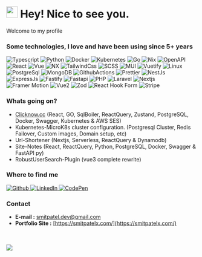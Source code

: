 <h1><img src="https://emojis.slackmojis.com/emojis/images/1531849430/4246/blob-sunglasses.gif?1531849430" width="30"/> Hey! Nice to see you.</h1>

Welcome to my profile

### Some technologies, I love and have been using since 5+ years
<p>
  <img alt="Typescript" src="https://img.shields.io/badge/-Typescript-6ea5e1?style=for-the-badge&logo=typescript" />
  <img alt="Python" src="https://img.shields.io/badge/-Python-86abca?style=for-the-badge&logo=python" />
  <img alt="Docker" src="https://img.shields.io/badge/-Docker-lightblue?style=for-the-badge&logo=docker" />
  <img alt="Kubernetes" src="https://img.shields.io/badge/-Kubernetes-8faff2?style=for-the-badge&logo=kubernetes" />
  <img alt="Go" src="https://img.shields.io/badge/-GO-3B73B0?style=for-the-badge&logo=go" />
  <img alt="Nix" src="https://img.shields.io/badge/-Nix-ffffff?style=for-the-badge&logo=nixos" />
  <img alt="OpenAPI" src="https://img.shields.io/badge/-OpenAPI-d2e3c6?style=for-the-badge&logo=openapiinitiative" />
  <img alt="React" src="https://img.shields.io/badge/-React-blue?style=for-the-badge&logo=react" />
  <img alt="Vue" src="https://img.shields.io/badge/-Vue 3-2b6d55?style=for-the-badge&logo=vue.js" />
  <img alt="NX" src="https://img.shields.io/badge/-NX-0f172a?style=for-the-badge&logo=nx" />
  <img alt="TailwindCss" src="https://img.shields.io/badge/-TailwindCss-1B3C50?style=for-the-badge&logo=tailwindcss" />
  <img alt="SCSS" src="https://img.shields.io/badge/-SCSS-822B4F?style=for-the-badge&logo=sass" />
  <img alt="MUI" src="https://img.shields.io/badge/-MUI-3758A4?style=for-the-badge&logo=mui" />
  <img alt="Vuetify" src="https://img.shields.io/badge/-Vuetify-3B73B0?style=for-the-badge&logo=vuetify" />
  <img alt="Linux" src="https://img.shields.io/badge/-Linux-214A63?style=for-the-badge&logo=linux" />
  <img alt="PostgreSql" src="https://img.shields.io/badge/-PostgreSql-acc4d6?style=for-the-badge&logo=postgresql" />
  <img alt="MongoDB" src="https://img.shields.io/badge/-MongoDB-3A822B?style=for-the-badge&logo=mongodb" />
  <img alt="GithubActions" src="https://img.shields.io/badge/-GithubActions-3758A4?style=for-the-badge&logo=github" />
  <img alt="Prettier" src="https://img.shields.io/badge/-Prettier-1B3C50?style=for-the-badge&logo=prettier" />
  <img alt="NestJs" src="https://img.shields.io/badge/-NestJs-ea2845?style=for-the-badge&logo=nestjs" />
  <img alt="ExpressJs" src="https://img.shields.io/badge/-Express Js-259dff?style=for-the-badge&logo=express" />
  <img alt="Fastify" src="https://img.shields.io/badge/-Fastify-363636?style=for-the-badge&logo=fastify" />
  <img alt="Fastapi" src="https://img.shields.io/badge/-Fastapi-00ccb8?style=for-the-badge&logo=fastapi" />
  <img alt="PHP" src="https://img.shields.io/badge/-PHP-1e222e?style=for-the-badge&logo=php" />
  <img alt="Laravel" src="https://img.shields.io/badge/-Laravel-ffd0cf?style=for-the-badge&logo=laravel" />
  <img alt="Nextjs" src="https://img.shields.io/badge/-Nextjs-000000?style=for-the-badge&logo=vercel" />
  <img alt="Framer Motion" src="https://img.shields.io/badge/-Framer Motion-d2c?style=for-the-badge&logo=framer" />
  <img alt="Vue2" src="https://img.shields.io/badge/-Vue 2-2b6d55?style=for-the-badge&logo=vue.js" />
  <img alt="Zod" src="https://img.shields.io/badge/-Zod-000000?style=for-the-badge&logo=zod" />
  <img alt="React Hook Form" src="https://img.shields.io/badge/-React Hook Form-191d3a?style=for-the-badge&logo=react-hook-form" />
  <img alt="Stripe" src="https://img.shields.io/badge/-Stripe-85c8ef?style=for-the-badge&logo=stripe" />
</p>

### Whats going on?
- [Clicknow.cc](https://clicknow.cc/) (React, GO, SqlBoiler, ReactQuery, Zustand, PostgreSQL, Docker, Swagger, Kubernetes & AWS SES)
- Kubernetes-MicroK8s cluster configuration. (Postgresql Cluster, Redis Failover, Custom images, Domain setup, etc)
- Url-Shortener (Nextjs, Serverless, ReactQuery & Dynamodb)
- Site-Notes (React, ReactQuery, Python, PostgreSQL, Docker, Swagger & FastAPI py)
- RobustUserSearch-Plugin (vue3 complete rewrite)

### Where to find me
<p>
  <a href="https://github.com/smitpatelx" target="_blank">
    <img alt="Github" src="https://img.shields.io/badge/GitHub-%2312100E.svg?&style=for-the-badge&logo=Github&logoColor=white" />
  </a>
  <a href="https://www.linkedin.com/in/smitpatelx/" target="_blank">
    <img alt="LinkedIn" src="https://img.shields.io/badge/linkedin-%230077B5.svg?&style=for-the-badge&logo=linkedin&logoColor=white" />
  </a>
  <a href="https://codepen.io/smitpatelx/" target="_blank">
    <img alt="CodePen" src="https://img.shields.io/badge/Codepen-%2312100E.svg?&style=for-the-badge&logo=codepen&logoColor=white" />
  </a>
</p>

### Contact
- **E-mail :** smitpatel.dev@gmail.com
- **Portfolio Site :** [https://smitpatelx.com/](https://smitpatelx.com/)

<br/>
<br/>

<a href="https://smitpatelx.com/">
<img align="left" src="https://github-readme-stats.vercel.app/api?username=smitpatelx&count_private=true&show_icons=true&theme=cobalt&hide_border=true&hide_rank=true&title_color=adbac7&text_color=5087cb&include_all_commits=true&show_owner=false" />
</a>

